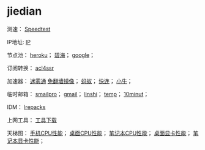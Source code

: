 # jiedian
测速：
[Speedtest](https://www.speedtest.cn/)

IP地址:
[IP](http://ip111.cn/)

节点池：
[heroku](https://sspool.herokuapp.com/)；
[碧海](https://proxies.bihai.cf/)；
[google](https://www.google.com.hk/search?q=inurl%3Aclash%2Fproxies)；

订阅转换：
[acl4ssr](https://acl4ssr-sub.github.io/)

加速器：
[迷雾通](https://geph.io/zhs/)
[免翻墙镜像](https://github.com/geph-official/geph4/wiki/%E8%BF%B7%E9%9B%BE%E9%80%9A%EF%BC%88%E5%85%8D%E7%BF%BB%E5%A2%99%E9%95%9C%E5%83%8F%EF%BC%89)；
[蚂蚁](https://b.antss.me/)；
[快连](https://purchase.eradpd.xyz/)；
[小牛](https://www.aoxvpn.com/zhs/)；

临时邮箱：
[smailpro](https://smailpro.com/)；
[gmail](https://www.gmailnator.com/)；
[linshi](https://linshiyouxiang.net/)；
[temp](https://temp-mail.org/zh/)；
[10minut](https://10minutemail.org/m/)；

IDM：
[lrepacks](https://lrepacks.net/)

上网工具：
[工具下载](https://github.com/selierlin/Share-SSR-V2ray/blob/master/tools.md)

天梯图：
[手机CPU性能](https://www.mydrivers.com/zhuanti/tianti/01/index.html)；
[桌面CPU性能](https://www.mydrivers.com/zhuanti/tianti/cpu/index.html)；
[笔记本CPU性能](https://www.mydrivers.com/zhuanti/tianti/cpum/index.html)；
[桌面显卡性能](https://www.mydrivers.com/zhuanti/tianti/gpu/index.html)；
[笔记本显卡性能](https://www.mydrivers.com/zhuanti/tianti/gpum/index.html)；
